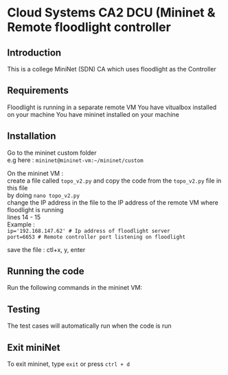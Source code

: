 # Cloud Systems CA2 DCU (Mininet & Remote floodlight controller

## Introduction
This is a college MiniNet (SDN) CA which uses floodlight as the Controller

## Requirements
Floodlight is running in a separate remote VM
You have vitualbox installed on your machine
You have mininet installed on your machine


## Installation
Go to the mininet custom folder  
e.g here : `mininet@mininet-vm:~/mininet/custom`

On the mininet VM :   
create a file called `topo_v2.py` and copy the code from the `topo_v2.py` file in this file  
by doing `nano topo_v2.py`  
change the IP address in the file to the IP address of the remote VM where floodlight is running  
lines 14 - 15   
Example :   
`ip='192.168.147.62' # Ip address of floodlight server`  
`port=6653 # Remote controller port listening on floodlight`

save the file : ctl+x, y, enter

## Running the code
Run the following commands in the mininet VM:  

## Testing
The test cases will automatically run when the code is run

## Exit miniNet
To exit mininet, type `exit` or press `ctrl + d`
